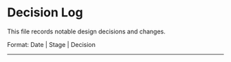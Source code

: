 # Decision Log

This file records notable design decisions and changes.

Format: Date | Stage | Decision

---
